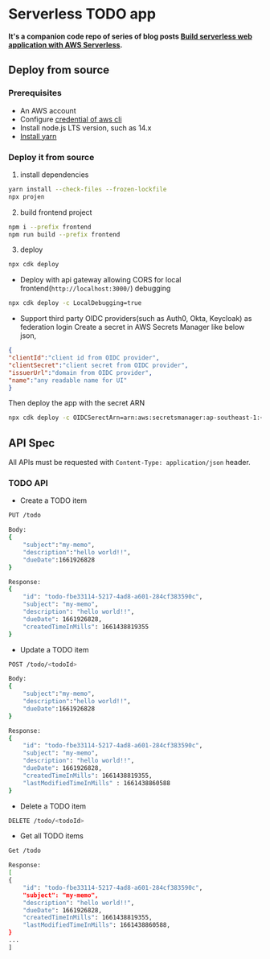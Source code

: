 # Serverless TODO app

**It's a companion code repo of series of blog posts [Build serverless web application with AWS Serverless](https://kane.mx/posts/2022/build-serverless-app-on-aws/intro/).** 

## Deploy from source

### Prerequisites

- An AWS account
- Configure [credential of aws cli][configure-aws-cli]
- Install node.js LTS version, such as 14.x
- [Install yarn][install-yarn]

### Deploy it from source
1. install dependencies
```bash
yarn install --check-files --frozen-lockfile
npx projen
```
2. build frontend project
```bash
npm i --prefix frontend
npm run build --prefix frontend
```
3. deploy
```bash
npx cdk deploy
```
* Deploy with api gateway allowing CORS for local frontend(`http://localhost:3000/`) debugging
```bash
npx cdk deploy -c LocalDebugging=true
```
* Support third party OIDC providers(such as Auth0, Okta, Keycloak) as federation login
Create a secret in AWS Secrets Manager like below json,
```json
{
"clientId":"client id from OIDC provider",
"clientSecret":"client secret from OIDC provider",
"issuerUrl":"domain from OIDC provider",
"name":"any readable name for UI"
}
```
Then deploy the app with the secret ARN
```bash
npx cdk deploy -c OIDCSerectArn=arn:aws:secretsmanager:ap-southeast-1:<account id>:secret:auth0-todolist-RZcKC1
```

## API Spec

All APIs must be requested with `Content-Type: application/json` header.

### TODO API

- Create a TODO item
```bash
PUT /todo

Body:
{
    "subject":"my-memo",
    "description":"hello world!!",
    "dueDate":1661926828
}

Response:
{
    "id": "todo-fbe33114-5217-4ad8-a601-284cf383590c",
    "subject": "my-memo",
    "description": "hello world!!",
    "dueDate": 1661926828,
    "createdTimeInMills": 1661438819355
}
```
- Update a TODO item
```bash
POST /todo/<todoId>

Body:
{
    "subject":"my-memo",
    "description":"hello world!!",
    "dueDate":1661926828
}

Response:
{
    "id": "todo-fbe33114-5217-4ad8-a601-284cf383590c",
    "subject": "my-memo",
    "description": "hello world!!",
    "dueDate": 1661926828,
    "createdTimeInMills": 1661438819355,
    "lastModifiedTimeInMills" : 1661438860588
}
```
- Delete a TODO item
```bash
DELETE /todo/<todoId>
```
- Get all TODO items
```bash
Get /todo

Response:
[
{
    "id": "todo-fbe33114-5217-4ad8-a601-284cf383590c",
    "subject": "my-memo",
    "description": "hello world!!",
    "dueDate": 1661926828,
    "createdTimeInMills": 1661438819355,
    "lastModifiedTimeInMills": 1661438860588,
}
...
]
```


[install-yarn]: https://classic.yarnpkg.com/lang/en/docs/install/
[configure-aws-cli]: https://docs.aws.amazon.com/zh_cn/cli/latest/userguide/cli-chap-configure.html
